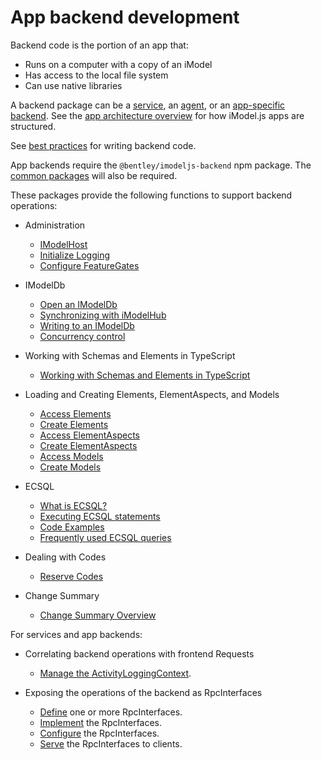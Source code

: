 # App backend development

Backend code is the portion of an app that:

* Runs on a computer with a copy of an iModel
* Has access to the local file system
* Can use native libraries

A backend package can be a [service](../../learning/App.md#agents-and-services), an [agent](../../learning/App.md#agents-and-services), or an [app-specific backend](../../learning/App.md#app-backend). See the [app architecture overview](../../learning/SoftwareArchitecture.md) for how iModel.js apps are structured.

See [best practices](./BestPractices.md) for writing backend code.

App backends require the `@bentley/imodeljs-backend` npm package.
The [common packages](../common/index.md) will also be required.

These packages provide the following functions to support backend operations:

* Administration
  * [IModelHost](./IModelHost.md)
  * [Initialize Logging](../common/Logging.md)
  * [Configure FeatureGates](../common/FeatureGates.md)

* IModelDb
  * [Open an IModelDb](./IModelDb.md)
  * [Synchronizing with iModelHub](./IModelDbSync.md)
  * [Writing to an IModelDb](./IModelDbReadwrite.md)
  * [Concurrency control](./ConcurrencyControl.md)

* Working with Schemas and Elements in TypeScript
  * [Working with Schemas and Elements in TypeScript](./SchemasAndElementsInTypeScript.md)

* Loading and Creating Elements, ElementAspects, and Models
  * [Access Elements](./AccessElements.md)
  * [Create Elements](./CreateElements.md)
  * [Access ElementAspects](./AccessElementAspects.md)
  * [Create ElementAspects](./CreateElementAspects.md)
  * [Access Models](./AccessModels.md)
  * [Create Models](./CreateModels.md)

* ECSQL

  * [What is ECSQL?](../ECSQL.md)
  * [Executing ECSQL statements](./ExecutingECSQL.md)
  * [Code Examples](./ECSQLCodeExamples.md)
  * [Frequently used ECSQL queries](./ECSQL-queries.md)

* Dealing with Codes
  * [Reserve Codes](./ReserveCodes.md)

* Change Summary
  * [Change Summary Overview](../ChangeSummaries)

For services and app backends:

* Correlating backend operations with frontend Requests
  * [Manage the ActivityLoggingContext](./ManagingActivityLoggingContext.md).

* Exposing the operations of the backend as RpcInterfaces
  * [Define](../RpcInterface.md#define-the-interface) one or more RpcInterfaces.
  * [Implement](../RpcInterface.md#server-implementation) the RpcInterfaces.
  * [Configure](../RpcInterface.md#configure-interfaces) the RpcInterfaces.
  * [Serve](../RpcInterface.md#serve-the-interfaces) the RpcInterfaces to clients.
